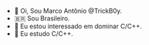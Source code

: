- 👋 Oi, Sou Marco Antônio @TrickB0y.
- 🇧🇷  Sou Brasileiro.
- 👀 Eu estou interessado em dominar C/C++.
- 🌱 Eu estudo C/C++.
